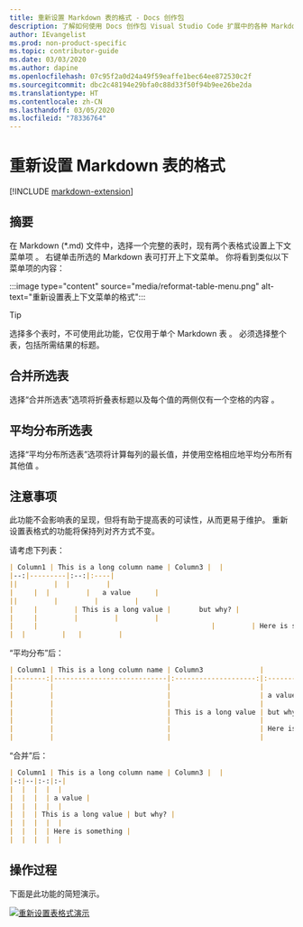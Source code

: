 ```yaml
---
title: 重新设置 Markdown 表的格式 - Docs 创作包
description: 了解如何使用 Docs 创作包 Visual Studio Code 扩展中的各种 Markdown 表格式设置功能。
author: IEvangelist
ms.prod: non-product-specific
ms.topic: contributor-guide
ms.date: 03/03/2020
ms.author: dapine
ms.openlocfilehash: 07c95f2a0d24a49f59eaffe1bec64ee872530c2f
ms.sourcegitcommit: dbc2c48194e29bfa0c88d33f50f94b9ee26be2da
ms.translationtype: HT
ms.contentlocale: zh-CN
ms.lasthandoff: 03/05/2020
ms.locfileid: "78336764"
---
```

# <a name="reformat-markdown-tables"></a>重新设置 Markdown 表的格式

[!INCLUDE [markdown-extension](includes/markdown-extension.md)]

## <a name="summary"></a>摘要

在 Markdown (\*.md) 文件中，选择一个完整的表时，现有两个表格式设置上下文菜单项  。 右键单击所选的 Markdown 表可打开上下文菜单。 你将看到类似以下菜单项的内容：

:::image type="content" source="media/reformat-table-menu.png" alt-text="重新设置表上下文菜单的格式":::

> [!TIP]
> 选择多个表时，不可使用此功能，它仅用于单个 Markdown 表  。 必须选择整个表，包括所需结果的标题。

## <a name="consolidate-selected-table"></a>合并所选表

选择“合并所选表”选项将折叠表标题以及每个值的两侧仅有一个空格的内容  。

## <a name="evenly-distribute-selected-table"></a>平均分布所选表

选择“平均分布所选表”选项将计算每列的最长值，并使用空格相应地平均分布所有其他值  。

## <a name="considerations"></a>注意事项

此功能不会影响表的呈现，但将有助于提高表的可读性，从而更易于维护。 重新设置表格式的功能将保持列对齐方式不变。

请考虑下列表：

```markdown
| Column1 | This is a long column name | Column3 |  |
|--:|---------|:--:|:----|
||         |  |         |
|     |  |         |   a value      |
||         |         |         |
|     |         | This is a long value |       but why? |
|     |         |         |         |
|     |                                           |         | Here is something |
|  |         |   |         |
```

“平均分布”后：

```markdown
| Column1 | This is a long column name | Column3              |                   |
|--------:|----------------------------|:--------------------:|:------------------|
|         |                            |                      |                   |
|         |                            |                      | a value           |
|         |                            |                      |                   |
|         |                            | This is a long value | but why?          |
|         |                            |                      |                   |
|         |                            |                      | Here is something |
|         |                            |                      |                   |
```

“合并”后：

```markdown
| Column1 | This is a long column name | Column3 |  |
|-:|--|:-:|:-|
|  |  |  |  |
|  |  |  | a value |
|  |  |  |  |
|  |  | This is a long value | but why? |
|  |  |  |  |
|  |  |  | Here is something |
|  |  |  |  |
```

## <a name="in-action"></a>操作过程

下面是此功能的简短演示。

[![重新设置表格式演示](media/reformat-table.gif)](media/reformat-table.gif#lightbox)
